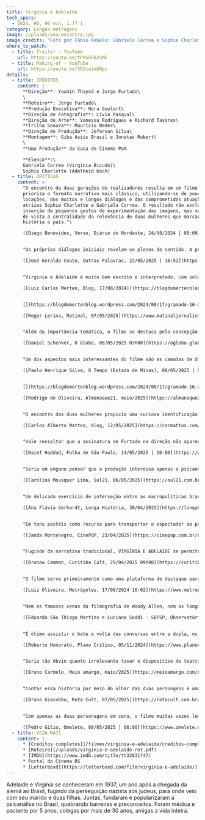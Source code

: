 ```yaml
---
title: Virgínia e Adelaide
tech_specs:
  - 2024, HD, 96 min, 1.77:1
category: Longas-metragens
image: /uploads/vea-encontro.jpg
image_credits: "Foto por Fábio Rebelo: Gabriela Correa e Sophie Charlotte"
where_to_watch:
  - title: Trailer - YouTube
    url: https://youtu.be/tPXSGFB2SME
  - title: Making-of - YouTube
    url: https://youtu.be/5R2calmGMpc
details:
  - title: CRÉDITOS
    content: |-
      **Direção**: Yasmin Thayná e Jorge Furtado\
      \
      **Roteiro**: Jorge Furtado\
      **Produção Executiva**: Nora Goulart\
      **Direção de Fotografia**: Lívia Pasqual\
      **Direção de Arte**: Vanessa Rodrigues e Richard Tavares\
      **Trilha Sonora**: Maurício Nader\
      **Direção de Produção**: Jeferson Silva\
      **Montagem**: Giba Assis Brasil e Jonatas Rubert\
      \
      **Uma Produção** da Casa de Cinema PoA

      **Elenco**:\
      Gabriela Correa (Virgínia Bicudo)\
      Sophie Charlotte (Adelheid Koch)
  - title: CRÍTICAS
    content: >-
      "O encontro de duas gerações de realizadores resulta em um filme que
      prioriza o formato narrativo mais clássico, utilizando-se de poucas
      locações, dos muitos e longos diálogos e das comprometidas atuações das
      atrizes Sophie Charlotte e Gabriela Correa. O resultado não exclui a
      inserção de pequenos gestos de experimentação das imagens, mas sem perder
      de vista a centralidade da relevância de duas mulheres que marcaram a
      história o país."\

      ([Diego Benevides, Verso, Diário do Nordeste, 24/08/2024 | 08:00](https://diariodonordeste.verdesmares.com.br/verso/filme-virginia-e-adelaide-narra-o-encontro-de-duas-mulheres-pioneiras-da-psicanalise-no-brasil-1.3549588))


      "Os próprios diálogos iniciais revelam-se plenos de sentido. A psicanálise, afinal, é essencialmente conversa, troca de experiências, memórias e impressões. O cinema, idem. É essa confluência entre o cinema e o processo analítico que o filme parece buscar - e ocasionalmente encontrar - na alternância entre os rostos e corpos que falam (por vezes com a tela dividida ao meio) e também nas associações de imagens, de evocações, de sonhos e devaneios."\

      ([José Geraldo Couto, Outras Palavras, 22/05/2025 | 16:51](https://outraspalavras.net/poeticas/cinema-a-arte-do-dialogo/))


      "Virginia e Adelaide é muito bem escrito e interpretado, com soluções engenhosas de mise-en-scène. Quando as duas se apresentam, Jorge e Yasmim filmam em plano/contraplano, quebrando a quarta parede. Gabriela e Sophie falam diretamente para a câmera. O filme é cheio desses recursos que quebram a dramaturgia tradicional."\

      ([Luiz Carlos Merten, Blog, 17/08/2024)](https://blogdomertenblog.wordpress.com/2024/08/17/gramado-16-adelaide-e-virginia-e-a-minha-decepcao-nenhum-reconhecimento-para-um-corpo-so/)


      [](https://blogdomertenblog.wordpress.com/2024/08/17/gramado-16-adelaide-e-virginia-e-a-minha-decepcao-nenhum-reconhecimento-para-um-corpo-so/)"Como é recorrente nas produções escritas e/ou dirigidas pelo cineasta, o filme costura com fluência cenas dramáticas com apresentações informativas que remetem ao cinema documentário. Merece destaque também a recriação da primeira sessão de análise de Virgínia com Adelaide em uma longa sequência que convida o espectador a partilhar da intimidade de um consultório médico."\

      ([Roger Lerina, Matinal, 07/05/2025](https://www.matinaljornalismo.com.br/rogerlerina/cinema/virginia-e-adelaide-lanca-luz-sobre-duas-pioneiras-da-psicanalise-no-brasil/))


      "Além da importância temática, o filme se destaca pela concepção dos ambientes. Há uma alternância entre a proposta realista do consultório de Adelaide, onde se passam muitas sequências, e espaços abstratos e assumidamente cenográficos que, em todo caso, trazem Virgínia e Adelaide envolvidas em situações concretas (apresentação de programa de rádio, leitura de cartas). (...) Bonequinho aplaude."\

      ([Daniel Schenker, O Globo, 08/05/2025 03h00](https://oglobo.globo.com/rioshow/cinema/guia/virginia-e-adelaide-com-sophie-charlotte-mostra-como-tragedias-coletivas-reverberam-na-vida-de-mulheres.ghtml))


      "Um dos aspectos mais interessantes do filme são as camadas de discussão que apresenta, primeiramente colocando em comparação as vidas de Virgínia - uma filha de negro beneficiado pela Lei do Ventre Livre, no século anterior, e que sofre todo tipo de discriminação para poder trabalhar com saúde pública - e Adelheid, judia alemã que foge da ascensão nazista em Berlim, encontrando refúgio no Brasil. Ambas são mulheres perseguidas pelo contexto histórico-social e que se fortalecem nessa amizade."\

      ([Paulo Henrique Silva, O Tempo (Estado de Minas), 08/05/2025 | 07:00](https://www.otempo.com.br/entretenimento/2025/5/8/filme-com-sophie-charlotte-destaca-a-importancia-de-duas-mulheres-para-a-psicanalise-brasileira))


      [](https://blogdomertenblog.wordpress.com/2024/08/17/gramado-16-adelaide-e-virginia-e-a-minha-decepcao-nenhum-reconhecimento-para-um-corpo-so/)"É espantoso notar que apenas duas atrizes nos carregam durante os 94 minutos de duração. Virgínia e Adelaide privilegia o diálogo, mas não é cansativo. Uma obra que carrega muita informação, mas que não soa professoral. E muito desse predicado está, claro, na direção das atrizes, mas, principalmente, no talento de Gabriela Correa e de Sophie Charlotte."\

      ([Rodrigo de Oliveira, Almanaque21, maio/2025](https://almanaque21.com.br/))[](https://almanaque21.com.br/)


      "O encontro das duas mulheres propicia uma curiosa identificação pela condição comum de perseguidas, uma pelo racismo, outra pelo antissemitismo. A relação profissional evoluiu para uma parceria e uma grande amizade. O filme constrói esse encontro por meio de consultas/diálogos questionadores de ambas as partes, que vão forjando um laço de afeto e de trocas recíprocas. Até mesmo os paralelismos de roupas e adereços pessoais servem a esse intuito."\

      ([Carlos Alberto Mattos, blog, 12/05/2025](https://carmattos.com/2025/05/12/um-encontro-para-alem-do-diva/))


      "Vale ressaltar que a assinatura de Furtado na direção não aparece sozinha. Ao lado dele, está Yasmin Thayná, jovem cineasta, com premiada carreira nos curtas-metragens. (...) A proeza de Thayná e Furtado é conseguir abarcar três assuntos tão complexos evitando sobressaltos de roteiro e escapando de abordagens levianas."\

      ([Naief Haddad, Folha de Sâo Paulo, 14/05/2025 | 10:00](https://www1.folha.uol.com.br/ilustrada/2025/05/jorge-furtado-e-yasmin-thayna-filmam-o-inicio-da-psicanalise-no-brasil.shtml))


      "Seria um engano pensar que a produção interessa apenas a psicanalistas. O filme abre uma grande janela para quem deseja se inspirar na potência subversiva que nasce da amizade entre duas mulheres marcadas pela raça."\

      ([Carolina Mousquer Lima, Sul21, 06/05/2025](https://sul21.com.br/opiniao/2025/05/virginia-e-adelaide-coluna-da-appoa/))


      "Um delicado exercício de interseção entre as macropolíticas brasileira e europeia e as formas como a História interfere de maneira penetrante na vida psíquica das pessoas."\

      ([Ana Flávia Gerhardt, Longa História, 30/04/2025](https://longahistoria.com.br/virginia-e-adelaide/))


      "Em tons pastéis como recurso para transportar o espectador ao passado, 'Virgínia e Adelaide' tem uma ótima caracterização de arte, ambientando toda a sua trama basicamente em um único cenário - a casa de Adelaide -, totalmente revestida com objetos e props das décadas de 1940/1950."\

      ([Janda Montenegro, CinePOP, 23/04/2025](https://cinepop.com.br/critica-virginia-e-adelaide-sensivel-filme-baseado-em-amizade-real-das-pioneiras-da-psicanalise-no-brasil-649233))


      "Fugindo da narrativa tradicional, VIRGÍNIA E ADELAIDE se permite momentos mais inventivos. Cenários mudam, ganham uma poética interessante, especialmente quando as personagens divagam sobre seus passados."\

      ([Brunow Camman, Curitiba Cult, 29/04/2025 09h00](https://curitibacult.com.br/critica-virginia-e-adelaide-resgata-importantes-mulheres-na-historia-brasileira/))


      "O filme serve primeiramente como uma plataforma de destaque para as duas atrizes, Correa e Charlotte. É servido a elas um roteiro com muito a dizer pela fala, onde passam a maior parte do tempo sentadas, necessitando toda uma incorporação física para que o filme contenha algum senso de movimento. A responsabilidade é grande, e o talento também."\

      ([Luiz Oliveira, Metrópoles, 17/08/2024 16:02](https://www.metropoles.com/entretenimento/cinema/gramado-novo-filme-de-jorge-furtado-tem-atriz-brasiliense-em-destaque))


      "Nem as famosas cenas da filmografia de Woody Allen, nem as longas minisséries sobre a cena psicanalítica produzidas recentemente conseguem tamanha aproximação com a realidade da clínica cotidiana das muitas psicanálises existentes. (...) certamente porque a direção instalou, no coração do filme, a potência luminosa de um real encontro entre duas pessoas. A psicanálise entra como grande catalisadora e potencializadora daquela improvável relação, e faz uso da estrangeiridade como combustível para tal feito - a língua estrangeira das dores e delícias do outro como matéria prima de eventuais transformações."\

      ([Eduardo São Thiago Martins e Luciana Saddi - SBPSP, Observatório Psicanalítico OP 572/2025 19/03/2025](https://febrapsi.org/publicacoes/observatorio/observatorio-psicanalitico-op-572-2025/))


      "É ótimo assistir o bate e volta das conversas entre a dupla, os malabarismos argumentativos e a relação que vai se formando entre as duas, algo que fica ainda mais envolvente considerando a barreira linguística entre elas e a dificuldade de Virgínia em se abrir completamente para a experiência. O filme encontra uma pérola nas interpretações de duas ótimas atrizes."\

      ([Roberto Honorato, Plano Crítico, 05/11/2024](https://www.planocritico.com/critica-virginia-e-adelaide/))


      "Seria tão óbvio quanto irrelevante taxar o dispositivo de teatral, graças à encenação assumida enquanto tal. Ao invés de filmarem o nazismo, os cineastas Yasmin Thayná e Jorge Furtado preferem discutir o tema; ao invés de representarem imageticamente o racismo, conversam a respeito. (...) O longa-metragem é lúdico, pedagógico, esmiuçando sempre que possível suas intenções, objetivos, e fornecendo contextualizações históricas."\

      ([Bruno Carmelo, Meio amargo, maio/2025](https://meioamargo.com/critica-virginia-e-adelaide-2024/))


      "Contar essa história por meio do olhar das duas persongens é uma daquelas decisões que devem ser celebradas como um grande acerto. (...) No decorrer de 96 minutos, enxergamos, em cena, apenas as duas atrizes principais: Gabriela Correa e Sophie Charlotte. (...) Com grande competência, ambas tiraram de letra. Há uma forte sensação de cumplicidade e de amizade cada vez que elas aparecem."\

      ([Bruno Giacobbo, Rota Cult, 07/05/2025](https://rotacult.com.br/2025/05/sophie-charlotte-e-gabriela-correa-vivem-pioneiras-da-psicanalise-em-virginia-e-adelaide/))


      "Com apenas as duas personagens em cena, o filme muitas vezes lembra uma peça de teatro, com diálogos dinâmicos, longos monólogos e praticamente todo ambientado em um único cenário. (...) Porém, ao longo de pouco mais de uma hora e meia de duração, vemos muito mais do que isso. Somos transportados para o passado e conhecemos a dor de duas mulheres que ainda tateiam e tentam compreender temas como o racismo no Brasil e o Holocausto na Alemanha."\

      ([Pedro Gilio, Omelete, 08/05/2025 | 06:00](https://www.omelete.com.br/filmes/criticas/virginia-e-adelaide-filme-critica-sophie-charlotte))
  - title: VEJA MAIS
    content: |-
      * [Créditos completos](/filmes/virginia-e-adelaide/creditos-completos/)
      * [Roteiro](/uploads/virginia-e-adelaide-rot.pdf)
      * [IMDb](https://www.imdb.com/title/tt32831747)
      * Portal do Cinema RS
      * [Letterboxd](https://letterboxd.com/film/virginia-e-adelaide/)
---
```

Adelaide e Virgínia se conheceram em 1937, um ano após a chegada da alemã ao Brasil, fugindo da perseguição nazista aos judeus, para onde veio com seu marido e duas filhas. Juntas, fundaram e popularizaram a psicanálise no Brasil, quebrando barreiras e preconceitos. Foram médica e paciente por 5 anos, colegas por mais de 30 anos, amigas a vida inteira.
